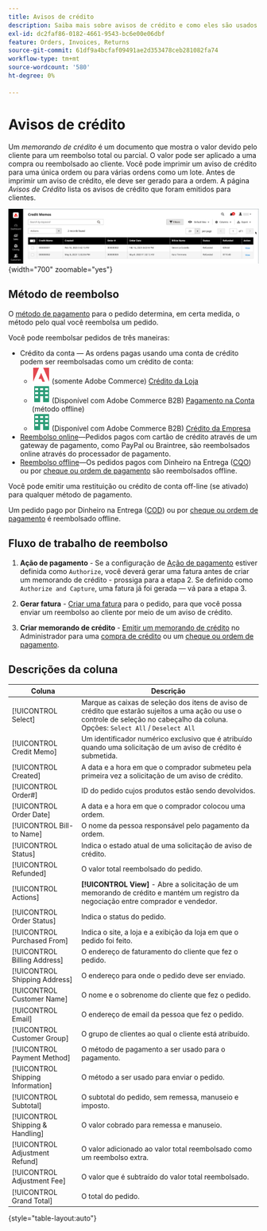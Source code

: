 ```yaml
---
title: Avisos de crédito
description: Saiba mais sobre avisos de crédito e como eles são usados para emitir um reembolso parcial ou total.
exl-id: dc2faf86-0182-4661-9543-bc6e00e06dbf
feature: Orders, Invoices, Returns
source-git-commit: 61df9a4bcfaf09491ae2d353478ceb281082fa74
workflow-type: tm+mt
source-wordcount: '580'
ht-degree: 0%

---
```


# Avisos de crédito

Um _memorando de crédito_ é um documento que mostra o valor devido pelo cliente para um reembolso total ou parcial. O valor pode ser aplicado a uma compra ou reembolsado ao cliente. Você pode imprimir um aviso de crédito para uma única ordem ou para várias ordens como um lote. Antes de imprimir um aviso de crédito, ele deve ser gerado para a ordem. A página _Avisos de Crédito_ lista os avisos de crédito que foram emitidos para clientes.

![Avisos de Crédito](./assets/credit-memos.png){width="700" zoomable="yes"}

## Método de reembolso

O [método de pagamento](payments.md) para o pedido determina, em certa medida, o método pelo qual você reembolsa um pedido.

Você pode reembolsar pedidos de três maneiras:

- Crédito da conta — As ordens pagas usando uma conta de crédito podem ser reembolsadas como um crédito de conta:
   - ![Adobe Commerce](../assets/adobe-logo.svg) (somente Adobe Commerce) [Crédito da Loja](../customers/store-credit-using.md)
   - ![Adobe Commerce B2B](../assets/b2b.svg) (Disponível com Adobe Commerce B2B) [Pagamento na Conta](../b2b/enable-basic-features.md#configure-payment-on-account) (método offline)
   - ![Adobe Commerce B2B](../assets/b2b.svg) (Disponível com Adobe Commerce B2B) [Crédito da Empresa](../b2b/credit-company.md)
- [Reembolso online](payments.md#online-payment-methods)—Pedidos pagos com cartão de crédito através de um gateway de pagamento, como PayPal ou Braintree, são reembolsados online através do processador de pagamento.
- [Reembolso offline](payments.md#offline-payment-methods)—Os pedidos pagos com Dinheiro na Entrega ([CQO](cash-on-delivery.md)) ou por [cheque ou ordem de pagamento](check-money-order.md) são reembolsados offline.

Você pode emitir uma restituição ou crédito de conta off-line (se ativado) para qualquer método de pagamento.

Um pedido pago por Dinheiro na Entrega ([COD](cash-on-delivery.md)) ou por [cheque ou ordem de pagamento](check-money-order.md) é reembolsado offline.

## Fluxo de trabalho de reembolso

1. **Ação de pagamento** - Se a configuração de [Ação de pagamento](credit-memo-create.md#payment-action-setting) estiver definida como `Authorize`, você deverá gerar uma fatura antes de criar um memorando de crédito - prossiga para a etapa 2. Se definido como `Authorize and Capture`, uma fatura já foi gerada — vá para a etapa 3.

1. **Gerar fatura** - [Criar uma fatura](invoices.md#create-an-invoice) para o pedido, para que você possa enviar um reembolso ao cliente por meio de um aviso de crédito.

1. **Criar memorando de crédito** - [Emitir um memorando de crédito](credit-memo-create.md) no Administrador para uma [compra de crédito](credit-memo-create.md#issue-a-refund-for-a-credit-purchase) ou um [cheque ou ordem de pagamento](credit-memo-create.md#issue-an-offline-refund-for-check-or-money-order).

## Descrições da coluna

| Coluna | Descrição |
|--- |--- |
| [!UICONTROL Select] | Marque as caixas de seleção dos itens de aviso de crédito que estarão sujeitos a uma ação ou use o controle de seleção no cabeçalho da coluna. Opções: `Select All` / `Deselect All` |
| [!UICONTROL Credit Memo] | Um identificador numérico exclusivo que é atribuído quando uma solicitação de um aviso de crédito é submetida. |
| [!UICONTROL Created] | A data e a hora em que o comprador submeteu pela primeira vez a solicitação de um aviso de crédito. |
| [!UICONTROL Order#] | ID do pedido cujos produtos estão sendo devolvidos. |
| [!UICONTROL Order Date] | A data e a hora em que o comprador colocou uma ordem. |
| [!UICONTROL Bill-to Name] | O nome da pessoa responsável pelo pagamento da ordem. |
| [!UICONTROL Status] | Indica o estado atual de uma solicitação de aviso de crédito. |
| [!UICONTROL Refunded] | O valor total reembolsado do pedido. |
| [!UICONTROL Actions] | **[!UICONTROL View]** - Abre a solicitação de um memorando de crédito e mantém um registro da negociação entre comprador e vendedor. |
| [!UICONTROL Order Status] | Indica o status do pedido. |
| [!UICONTROL Purchased From] | Indica o site, a loja e a exibição da loja em que o pedido foi feito. |
| [!UICONTROL Billing Address] | O endereço de faturamento do cliente que fez o pedido. |
| [!UICONTROL Shipping Address] | O endereço para onde o pedido deve ser enviado. |
| [!UICONTROL Customer Name] | O nome e o sobrenome do cliente que fez o pedido. |
| [!UICONTROL Email] | O endereço de email da pessoa que fez o pedido. |
| [!UICONTROL Customer Group] | O grupo de clientes ao qual o cliente está atribuído. |
| [!UICONTROL Payment Method] | O método de pagamento a ser usado para o pagamento. |
| [!UICONTROL Shipping Information] | O método a ser usado para enviar o pedido. |
| [!UICONTROL Subtotal] | O subtotal do pedido, sem remessa, manuseio e imposto. |
| [!UICONTROL Shipping & Handling] | O valor cobrado para remessa e manuseio. |
| [!UICONTROL Adjustment Refund] | O valor adicionado ao valor total reembolsado como um reembolso extra. |
| [!UICONTROL Adjustment Fee] | O valor que é subtraído do valor total reembolsado. |
| [!UICONTROL Grand Total] | O total do pedido. |

{style="table-layout:auto"}
